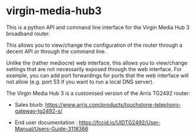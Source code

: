virgin-media-hub3
=================

This is a python API and command line interface for the Virgin Media
Hub 3 broadband router.

This allows you to view/change the configuration of the router through
a decent API or through the command line.

Unlike the (rather mediocre) web interface, this allows you to
view/change settings that are not necessarily exposed through the web
interface. For example, you can add port forwardings for ports that
the web interface will not allow (e.g. port 53 if you want to run a
local DNS server).

The Virgin Media Hub 3 is a customised version of the Arris TG2492
router:

- Sales blurb:  https://www.arris.com/products/touchstone-telephony-gateway-tg2492-s/

- End user documentation : https://fccid.io/UIDTG2492/User-Manual/Users-Guide-3118366

